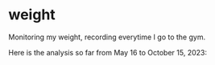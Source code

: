 # weight
Monitoring my weight, recording everytime I go to the gym.

Here is the analysis so far from May 16 to October 15, 2023:


